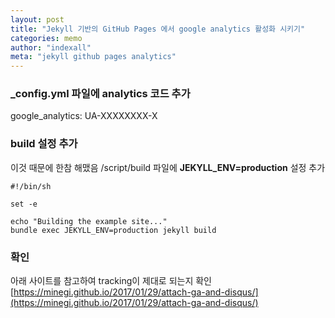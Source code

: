 ```yaml
---
layout: post
title: "Jekyll 기반의 GitHub Pages 에서 google analytics 활성화 시키기"
categories: memo
author: "indexall"
meta: "jekyll github pages analytics"
---
```


### _config.yml 파일에 analytics 코드 추가

google_analytics: UA-XXXXXXXX-X

### build 설정 추가
이것 때문에 한참 해맸음
/script/build 파일에 **JEKYLL_ENV=production** 설정 추가
```
#!/bin/sh

set -e

echo "Building the example site..."
bundle exec JEKYLL_ENV=production jekyll build

```
### 확인
아래 사이트를 참고하여 tracking이 제대로 되는지 확인  
[https://minegi.github.io/2017/01/29/attach-ga-and-disqus/](https://minegi.github.io/2017/01/29/attach-ga-and-disqus/)
